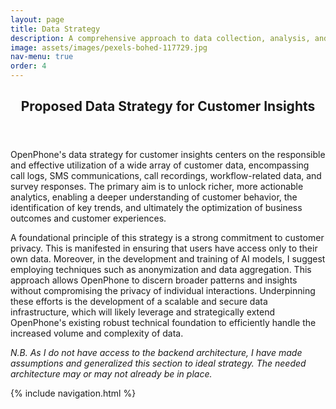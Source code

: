 ```yaml
---
layout: page
title: Data Strategy
description: A comprehensive approach to data collection, analysis, and utilization.
image: assets/images/pexels-bohed-117729.jpg
nav-menu: true
order: 4
---
```


<!-- Main -->
<div id="main" class="alt">

<!-- One -->
<section id="one">
	<div class="inner">
		<header class="major">
			<h1>Proposed Data Strategy for Customer Insights</h1>
		</header>

<!-- Content -->

<p><span class="image left rounded"><img src="{{ page.image | relative_url }}" alt="" /></span>OpenPhone's data strategy for customer insights centers on the responsible and effective utilization of a wide array of customer data, encompassing call logs, SMS communications, call recordings, workflow-related data, and survey responses. The primary aim is to unlock richer, more actionable analytics, enabling a deeper understanding of customer behavior, the identification of key trends, and ultimately the optimization of business outcomes and customer experiences.</p>
  
<p>A foundational principle of this strategy is a strong commitment to customer privacy. This is manifested in ensuring that users have access only to their own data. Moreover, in the development and training of AI models, I suggest employing techniques such as anonymization and data aggregation. This approach allows OpenPhone to discern broader patterns and insights without compromising the privacy of individual interactions. Underpinning these efforts is the development of a scalable and secure data infrastructure, which will likely leverage and strategically extend OpenPhone's existing robust technical foundation to efficiently handle the increased volume and complexity of data.</p>

<div class="box">
	<p><em>N.B. As I do not have access to the backend architecture, I have made assumptions and generalized this section to ideal strategy. The needed architecture may or may not already be in place.</em></p>
</div>

{% include navigation.html %}